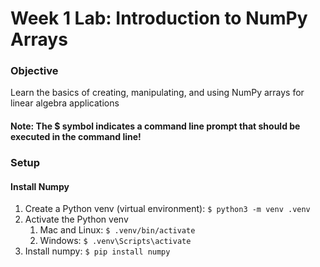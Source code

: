 # Week 1 Lab: Introduction to NumPy Arrays

### Objective
Learn the basics of creating, manipulating, and using NumPy 
arrays for linear algebra applications

#### Note: The $ symbol indicates a command line prompt that should be executed in the command line!

### Setup
#### Install Numpy
1. Create a Python venv (virtual environment): `$ python3 -m venv .venv`
2. Activate the Python venv
   1. Mac and Linux: `$ .venv/bin/activate`
   2. Windows: `$ .venv\Scripts\activate`
3. Install numpy: `$ pip install numpy`